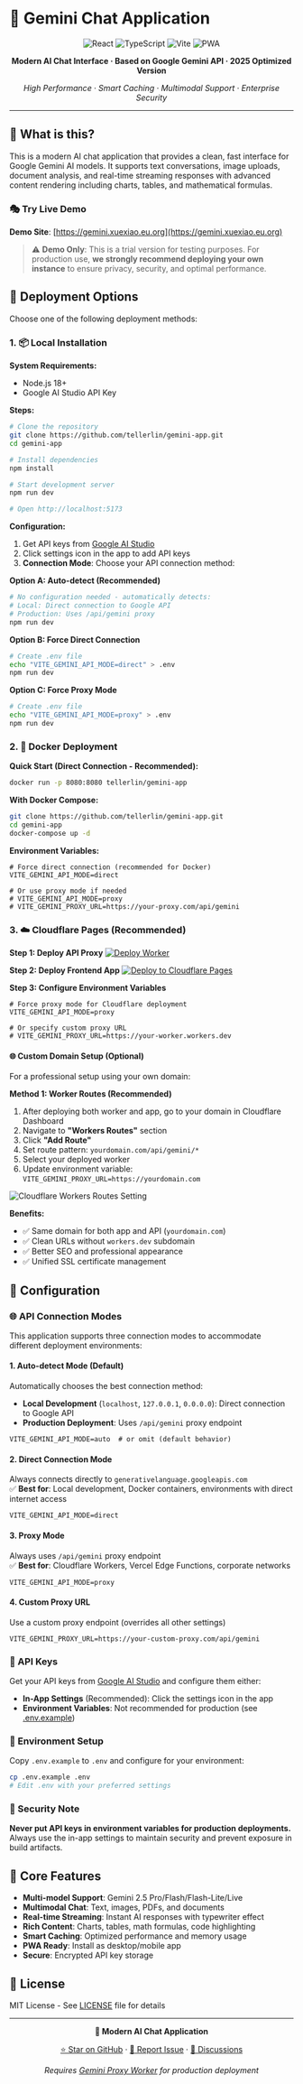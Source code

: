 # 🚀 Gemini Chat Application

<div align="center">

![React](https://img.shields.io/badge/React-19.1.1-61DAFB?style=for-the-badge&logo=react)
![TypeScript](https://img.shields.io/badge/TypeScript-5.5.3-3178C6?style=for-the-badge&logo=typescript)
![Vite](https://img.shields.io/badge/Vite-7.1.2-646CFF?style=for-the-badge&logo=vite)
![PWA](https://img.shields.io/badge/PWA-Ready-5A0FC8?style=for-the-badge)

**Modern AI Chat Interface · Based on Google Gemini API · 2025 Optimized Version**

*High Performance · Smart Caching · Multimodal Support · Enterprise Security*

</div>

---

## 📖 What is this?

This is a modern AI chat application that provides a clean, fast interface for Google Gemini AI models. It supports text conversations, image uploads, document analysis, and real-time streaming responses with advanced content rendering including charts, tables, and mathematical formulas.

### 🎭 Try Live Demo

**Demo Site**: [https://gemini.xuexiao.eu.org](https://gemini.xuexiao.eu.org) 

> ⚠️ **Demo Only**: This is a trial version for testing purposes. For production use, **we strongly recommend deploying your own instance** to ensure privacy, security, and optimal performance.

## 🚀 Deployment Options

Choose one of the following deployment methods:

### 1. 📦 Local Installation

**System Requirements:**
- Node.js 18+
- Google AI Studio API Key

**Steps:**
```bash
# Clone the repository
git clone https://github.com/tellerlin/gemini-app.git
cd gemini-app

# Install dependencies
npm install

# Start development server
npm run dev

# Open http://localhost:5173
```

**Configuration:**
1. Get API keys from [Google AI Studio](https://makersuite.google.com/app/apikey)
2. Click settings icon in the app to add API keys
3. **Connection Mode**: Choose your API connection method:

**Option A: Auto-detect (Recommended)**
```bash
# No configuration needed - automatically detects:
# Local: Direct connection to Google API
# Production: Uses /api/gemini proxy
npm run dev
```

**Option B: Force Direct Connection**
```bash
# Create .env file
echo "VITE_GEMINI_API_MODE=direct" > .env
npm run dev
```

**Option C: Force Proxy Mode**
```bash
# Create .env file  
echo "VITE_GEMINI_API_MODE=proxy" > .env
npm run dev
```

### 2. 🐳 Docker Deployment

**Quick Start (Direct Connection - Recommended):**
```bash
docker run -p 8080:8080 tellerlin/gemini-app
```

**With Docker Compose:**
```bash
git clone https://github.com/tellerlin/gemini-app.git
cd gemini-app
docker-compose up -d
```

**Environment Variables:**
```env
# Force direct connection (recommended for Docker)
VITE_GEMINI_API_MODE=direct

# Or use proxy mode if needed
# VITE_GEMINI_API_MODE=proxy
# VITE_GEMINI_PROXY_URL=https://your-proxy.com/api/gemini
```

### 3. ☁️ Cloudflare Pages (Recommended)

**Step 1: Deploy API Proxy**
[![Deploy Worker](https://deploy.workers.cloudflare.com/button)](https://deploy.workers.cloudflare.com/?url=https://github.com/tellerlin/gemini-proxy-worker)

**Step 2: Deploy Frontend App**
[![Deploy to Cloudflare Pages](https://deploy.workers.cloudflare.com/button)](https://deploy.workers.cloudflare.com/?url=https://github.com/tellerlin/gemini-app)

**Step 3: Configure Environment Variables**
```env
# Force proxy mode for Cloudflare deployment
VITE_GEMINI_API_MODE=proxy

# Or specify custom proxy URL
# VITE_GEMINI_PROXY_URL=https://your-worker.workers.dev
```

#### 🌐 Custom Domain Setup (Optional)

For a professional setup using your own domain:

**Method 1: Worker Routes (Recommended)**
1. After deploying both worker and app, go to your domain in Cloudflare Dashboard
2. Navigate to **"Workers Routes"** section  
3. Click **"Add Route"**
4. Set route pattern: `yourdomain.com/api/gemini/*`
5. Select your deployed worker
6. Update environment variable: `VITE_GEMINI_PROXY_URL=https://yourdomain.com`

![Cloudflare Workers Routes Setting](cloudflare-workers-routes-setting.png)

**Benefits:**
- ✅ Same domain for both app and API (`yourdomain.com`)
- ✅ Clean URLs without `workers.dev` subdomain  
- ✅ Better SEO and professional appearance
- ✅ Unified SSL certificate management

## 🔧 Configuration

### 🌐 API Connection Modes

This application supports three connection modes to accommodate different deployment environments:

#### 1. **Auto-detect Mode (Default)**
Automatically chooses the best connection method:
- **Local Development** (`localhost`, `127.0.0.1`, `0.0.0.0`): Direct connection to Google API
- **Production Deployment**: Uses `/api/gemini` proxy endpoint

```env
VITE_GEMINI_API_MODE=auto  # or omit (default behavior)
```

#### 2. **Direct Connection Mode**  
Always connects directly to `generativelanguage.googleapis.com`  
✅ **Best for**: Local development, Docker containers, environments with direct internet access

```env
VITE_GEMINI_API_MODE=direct
```

#### 3. **Proxy Mode**
Always uses `/api/gemini` proxy endpoint  
✅ **Best for**: Cloudflare Workers, Vercel Edge Functions, corporate networks

```env
VITE_GEMINI_API_MODE=proxy
```

#### 4. **Custom Proxy URL**
Use a custom proxy endpoint (overrides all other settings)

```env
VITE_GEMINI_PROXY_URL=https://your-custom-proxy.com/api/gemini
```

### 🔑 API Keys
Get your API keys from [Google AI Studio](https://makersuite.google.com/app/apikey) and configure them either:
- **In-App Settings** (Recommended): Click the settings icon in the app
- **Environment Variables**: Not recommended for production (see [.env.example](.env.example))

### 📁 Environment Setup
Copy `.env.example` to `.env` and configure for your environment:

```bash
cp .env.example .env
# Edit .env with your preferred settings
```

### 🚨 Security Note
**Never put API keys in environment variables for production deployments.** Always use the in-app settings to maintain security and prevent exposure in build artifacts.

## 🎯 Core Features

- **Multi-model Support**: Gemini 2.5 Pro/Flash/Flash-Lite/Live
- **Multimodal Chat**: Text, images, PDFs, and documents
- **Real-time Streaming**: Instant AI responses with typewriter effect
- **Rich Content**: Charts, tables, math formulas, code highlighting
- **Smart Caching**: Optimized performance and memory usage
- **PWA Ready**: Install as desktop/mobile app
- **Secure**: Encrypted API key storage

## 📄 License

MIT License - See [LICENSE](LICENSE) file for details

---

<div align="center">

**🚀 Modern AI Chat Application**

[⭐ Star on GitHub](https://github.com/tellerlin/gemini-app) · 
[🐛 Report Issue](https://github.com/tellerlin/gemini-app/issues) · 
[💬 Discussions](https://github.com/tellerlin/gemini-app/discussions)

*Requires [Gemini Proxy Worker](https://github.com/tellerlin/gemini-proxy-worker) for production deployment*

</div>